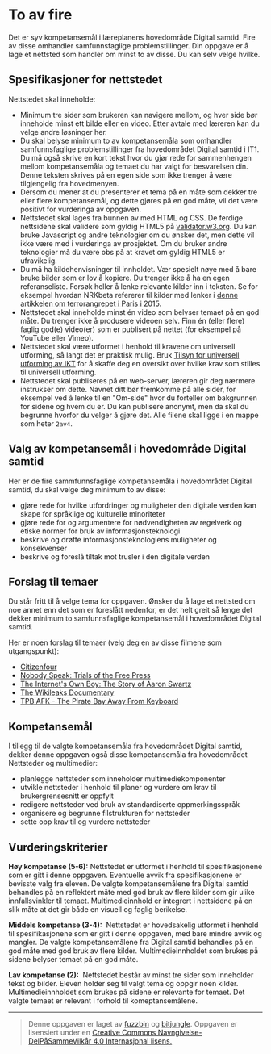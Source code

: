 # To av fire

Det er syv kompetansemål i læreplanens hovedområde Digital samtid. Fire av disse omhandler samfunnsfaglige problemstillinger. Din oppgave er å lage et nettsted som handler om minst to av disse. Du kan selv velge hvilke.

Spesifikasjoner for nettstedet
------------------------------
Nettstedet skal inneholde:
* Minimum tre sider som brukeren kan navigere mellom, og hver side bør inneholde minst ett bilde eller en video. Etter avtale med læreren kan du velge andre løsninger her.
* Du skal belyse minimum to av kompetansemåla som omhandler samfunnsfaglige problemstillinger fra hovedområdet Digital samtid i IT1. Du må også skrive en kort tekst hvor du gjør rede for sammenhengen mellom kompetansemåla og temaet du har valgt for besvarelsen din. Denne teksten skrives på en egen side som ikke trenger å være tilgjengelig fra hovedmenyen.
* Dersom du mener at du presenterer et tema på en måte som dekker tre eller flere kompetansemål, og dette gjøres på en god måte, vil det være positivt for vurderinga av oppgaven.
* Nettstedet skal lages fra bunnen av med HTML og CSS. De ferdige nettsidene skal validere som gyldig HTML5 på [validator.w3.org](https://validator.w3.org/). Du kan bruke Javascript og andre teknologier om du ønsker det, men dette vil ikke være med i vurderinga av prosjektet. Om du bruker andre teknologier må du være obs på at kravet om gyldig HTML5 er ufravikelig.
* Du må ha kildehenvisninger til innholdet. Vær spesielt nøye med å bare bruke bilder som er lov å kopiere. Du trenger ikke å ha en egen referanseliste. Forsøk heller å lenke relevante kilder inn i teksten. Se for eksempel hvordan NRKbeta refererer til kilder med lenker i [denne artikkelen om terrorangrepet i Paris i 2015](https://nrkbeta.no/2015/11/17/paris-fleip-eller-fakta/).
* Nettstedet skal inneholde minst én video som belyser temaet på en god måte. Du trenger ikke å produsere videoen selv. Finn én (eller flere) faglig god(e) video(er) som er publisert på nettet (for eksempel på YouTube eller Vimeo).
* Nettstedet skal være utformet i henhold til kravene om universell utforming, så langt det er praktisk mulig. Bruk [Tilsyn for universell utforming av IKT](http://uu.difi.no/) for å skaffe deg en oversikt over hvilke krav som stilles til universell utforming.
* Nettstedet skal publiseres på en web-server, læreren gir deg nærmere instrukser om dette. Navnet ditt bør fremkomme på alle sider, for eksempel ved å lenke til en "Om-side" hvor du forteller om bakgrunnen for sidene og hvem du er. Du kan publisere anonymt, men da skal du begrunne hvorfor du velger å gjøre det. Alle filene skal ligge i en mappe som heter `2av4`.

## Valg av kompetansemål i hovedområde Digital samtid

Her er de fire sammfunnsfaglige kompetansemåla i hovedområdet Digital samtid, du skal velge deg minimum to av disse:

 * gjøre rede for hvilke utfordringer og muligheter den digitale verden kan skape for språklige og kulturelle minoriteter
 * gjøre rede for og argumentere for nødvendigheten av regelverk og etiske normer for bruk av informasjonsteknologi
 * beskrive og drøfte informasjonsteknologiens muligheter og konsekvenser
 * beskrive og foreslå tiltak mot trusler i den digitale verden

## Forslag til temaer

Du står fritt til å velge tema for oppgaven. Ønsker du å lage et nettsted om noe annet enn det som er foreslått nedenfor, er det helt greit så lenge det dekker minimum to samfunnsfaglige kompetansemål i hovedområdet Digital samtid.

Her er noen forslag til temaer (velg deg en av disse filmene som utgangspunkt):

* [Citizenfour](http://www.vgtv.no/#!/video/116777/citizenfour)
* [Nobody Speak: Trials of the Free Press](https://en.wikipedia.org/wiki/Nobody_Speak:_Trials_of_the_Free_Press)
* [The Internet's Own Boy: The Story of Aaron Swartz](https://htmlpreview.github.io/?https://github.com/fagstoff/IT1/blob/master/Filmer/internets-own-boy.html)
* [The Wikileaks Documentary](https://htmlpreview.github.io/?https://github.com/fagstoff/IT1/blob/master/Filmer/wikileaks-documentary.html)
* [TPB AFK - The Pirate Bay Away From Keyboard](https://htmlpreview.github.io/?https://github.com/fagstoff/IT1/blob/master/Filmer/tpb-afk.html)

## Kompetansemål

I tillegg til de valgte kompetansemåla fra hovedområdet Digital samtid, dekker denne oppgaven også disse kompetansemåla fra hovedområdet Nettsteder og multimedier:

* planlegge nettsteder som inneholder multimediekomponenter
* utvikle nettsteder i henhold til planer og vurdere om krav til brukergrensesnitt er oppfylt
* redigere nettsteder ved bruk av standardiserte oppmerkingsspråk
* organisere og begrunne filstrukturen for nettsteder
* sette opp krav til og vurdere nettsteder

## Vurderingskriterier

**Høy kompetanse (5-6):** Nettstedet er utformet i henhold til spesifikasjonene som er gitt i denne oppgaven. Eventuelle avvik fra spesifikasjonene er bevisste valg fra eleven. De valgte kompetansemålene fra Digital samtid behandles på en reflektert måte med god bruk av flere kilder som gir ulike innfallsvinkler til temaet. Multimedieinnhold er integrert i nettsidene på en slik måte at det gir både en visuell og faglig berikelse.

**Middels kompetanse (3-4):**  Nettstedet er hovedsakelig utformet i henhold til spesifikasjonene som er gitt i denne oppgaven, med bare mindre avvik og mangler. De valgte kompetansemålene fra Digital samtid behandles på en god måte med god bruk av flere kilder. Multimedieinnholdet som brukes på sidene belyser temaet på en god måte.

**Lav kompetanse (2):**  Nettstedet består av minst tre sider som inneholder tekst og bilder. Eleven holder seg til valgt tema og oppgir noen kilder. Multimedieinnholdet som brukes på sidene er relevante for temaet. Det valgte temaet er relevant i forhold til komeptansemålene.

---

>Denne oppgaven er laget av [fuzzbin](https://github.com/fuzzbin) og [bitjungle](https://github.com/bitjungle).
>Oppgaven er lisensiert under en
>[Creative Commons Navngivelse-DelPåSammeVilkår 4.0 Internasjonal lisens.
](http://creativecommons.org/licenses/by-sa/4.0/)
